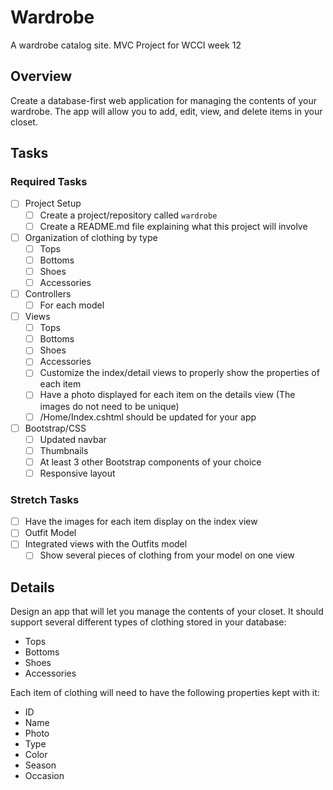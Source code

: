 # Wardrobe
A wardrobe catalog site. MVC Project for WCCI week 12

## Overview

Create a database-first web application for managing the contents of your wardrobe. The app will allow you to add, edit, view, and delete items in your closet.

## Tasks

### Required Tasks

- [ ] Project Setup
  - [ ] Create a project/repository called `wardrobe`
  - [ ] Create a README.md file explaining what this project will involve
- [ ] Organization of clothing by type
  - [ ] Tops
  - [ ] Bottoms
  - [ ] Shoes
  - [ ] Accessories
- [ ] Controllers
  - [ ] For each model
- [ ] Views
  - [ ] Tops
  - [ ] Bottoms
  - [ ] Shoes
  - [ ] Accessories
  - [ ] Customize the index/detail views to properly show the properties of each item
  - [ ] Have a photo displayed for each item on the details view (The images do not need to be unique)
  - [ ] /Home/Index.cshtml should be updated for your app
- [ ] Bootstrap/CSS
  - [ ] Updated navbar
  - [ ] Thumbnails
  - [ ] At least 3 other Bootstrap components of your choice
  - [ ] Responsive layout

### Stretch Tasks

- [ ] Have the images for each item display on the index view
- [ ] Outfit Model
- [ ] Integrated views with the Outfits model
  - [ ] Show several pieces of clothing from your model on one view

## Details

Design an app that will let you manage the contents of your closet. It should support several different types of clothing stored in your database:

- Tops
- Bottoms
- Shoes
- Accessories


Each item of clothing will need to have the following properties kept with it:
- ID
- Name
- Photo
- Type
- Color
- Season
- Occasion
